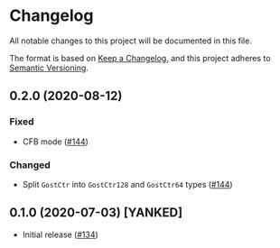 # Changelog

All notable changes to this project will be documented in this file.

The format is based on [Keep a Changelog](https://keepachangelog.com/en/1.0.0/),
and this project adheres to [Semantic Versioning](https://semver.org/spec/v2.0.0.html).

## 0.2.0 (2020-08-12)
### Fixed
- CFB mode ([#144])

### Changed
- Split `GostCtr` into `GostCtr128` and `GostCtr64` types ([#144])

[#144]: https://github.com/RustCrypto/block-ciphers/pull/144

## 0.1.0 (2020-07-03) [YANKED]
- Initial release ([#134])

[#134]: https://github.com/RustCrypto/block-ciphers/pull/134
